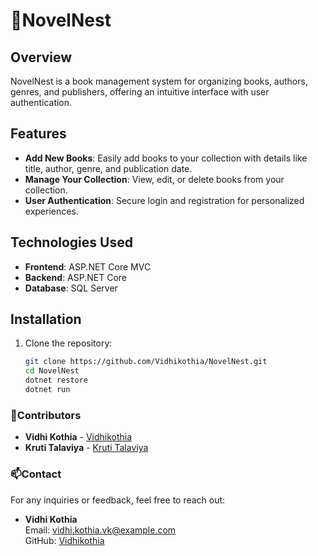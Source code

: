 # 📖NovelNest

## Overview
NovelNest is a book management system for organizing books, authors, genres, and publishers, offering an intuitive interface with user authentication.

## Features
- **Add New Books**: Easily add books to your collection with details like title, author, genre, and publication date.
- **Manage Your Collection**: View, edit, or delete books from your collection.
- **User Authentication**: Secure login and registration for personalized experiences.

## Technologies Used
- **Frontend**: ASP.NET Core MVC
- **Backend**: ASP.NET Core
- **Database**: SQL Server

## Installation
1. Clone the repository:
   ```bash
   git clone https://github.com/Vidhikothia/NovelNest.git
   cd NovelNest
   dotnet restore
   dotnet run

### 🤝Contributors
- **Vidhi Kothia** - [Vidhikothia](https://github.com/Vidhikothia)
- **Kruti Talaviya** - [Kruti Talaviya](https://github.com/Kruti-Talaviya)

### 📫Contact
For any inquiries or feedback, feel free to reach out:

- **Vidhi Kothia**  
  Email: [vidhi.kothia.vk@example.com](mailto:your-email@example.com)  
  GitHub: [Vidhikothia](https://github.com/Vidhikothia)

